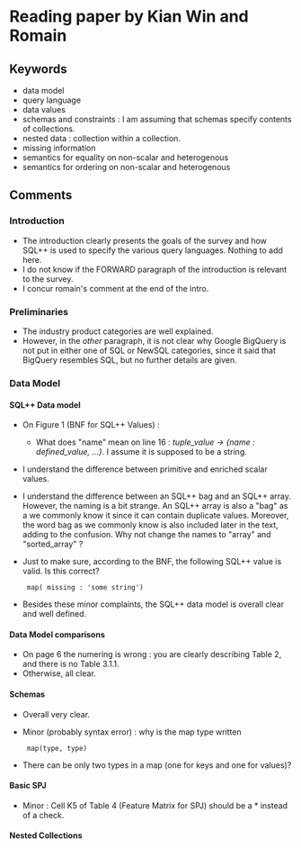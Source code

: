 # Reading paper by Kian Win and Romain

## Keywords
 - data model
 - query language 
 - data values
 - schemas and constraints : I am assuming that schemas specify contents of collections.
 - nested data : collection within a collection.
 - missing information
 - semantics for equality on non-scalar and heterogenous
 - semantics for ordering on non-scalar and heterogenous

## Comments

### Introduction
 - The introduction clearly presents the goals of the survey and how SQL++ is used to specify the various query languages. Nothing to add here.
 - I do not know if the FORWARD paragraph of the introduction is relevant to the survey.
 - I concur romain's comment at the end of the intro.

### Preliminaries
 - The industry product categories are well explained. 
 - However, in the *other* paragraph, it is not clear why Google BigQuery is not put in either one of SQL or NewSQL categories, since it said that BigQuery resembles SQL, but no further details are given.
 
### Data Model

#### SQL++ Data model

 - On Figure 1 (BNF for SQL++ Values) :
   - What does "name" mean on line 16 : *tuple_value -> {name : defined_value, ...}*. I assume it is supposed to be a string. 
 - I understand the difference between primitive and enriched scalar values.
 - I understand the difference between an SQL++ bag and an SQL++ array. However, the naming is a bit strange. An SQL++ array is also a "bag" as a we commonly know it since it can contain duplicate values. Moreover, the word bag as we commonly know is also included later in the text, adding to the confusion. Why not change the names to "array" and "sorted_array" ? 
 - Just to make sure, according to the BNF, the following SQL++ value is valid. Is this correct?
 
        map( missing : 'some string')
 - Besides these minor complaints, the SQL++ data model is overall clear and well defined.

#### Data Model comparisons

 - On page 6 the numering is wrong : you are clearly describing Table 2, and there is no Table 3.1.1.
 - Otherwise, all clear.

#### Schemas
 - Overall very clear.
 - Minor (probably syntax error) : why is the map type written 
 
        map(type, type)
 - There can be only two types in a map (one for keys and one for values)?

#### Basic SPJ
 - Minor : Cell K5 of Table 4 (Feature Matrix for SPJ) should be a * instead of a check.

#### Nested Collections 
   
     
   
